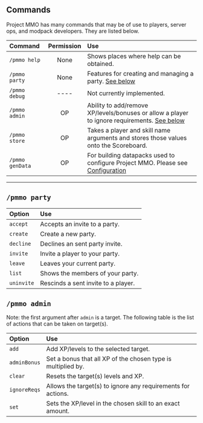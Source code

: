 ## Commands
Project MMO has many commands that may be of use to players, server ops, and modpack developers. They are listed below.

|Command|Permission|Use|
|:---|:---:|:---|
|`/pmmo help`| None | Shows places where help can be obtained.|
|`/pmmo party`| None | Features for creating and managing a party. [See below](commands.md#pmmo-party)|
|`/pmmo debug`| ---- | Not currently implemented.|
|`/pmmo admin`|  OP  | Ability to add/remove XP/levels/bonuses or allow a player to ignore requirements. [See below](commands.md#pmmo-admin)|
|`/pmmo store`|  OP  | Takes a player and skill name arguments and stores those values onto the Scoreboard.|
|`/pmmo genData`|  OP  | For building datapacks used to configure Project MMO. Please see [Configuration](configuration/configuration.md#command-options)|

-----

## `/pmmo party`

|Option|Use|
|:---|:---|
|`accept`| Accepts an invite to a party.|
|`create`| Create a new party.|
|`decline`| Declines an sent party invite.|
|`invite`| Invite a player to your party.|
|`leave`| Leaves your current party.|
|`list`| Shows the members of your party.|
|`uninvite`| Rescinds a sent invite to a player.|

## `/pmmo admin`
Note: the first argument after `admin` is a target. The following table is the list of actions that can be taken on target(s).

|Option|Use|
|:---|:---|
|`add`| Add XP/levels to the selected target.|
|`adminBonus`| Set a bonus that all XP of the chosen type is multiplied by.|
|`clear`| Resets the target(s) levels and XP.|
|`ignoreReqs`| Allows the target(s) to ignore any requirements for actions.|
|`set`| Sets the XP/level in the chosen skill to an exact amount.|
